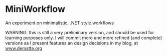 MiniWorkflow
============

An experiment on minimalistic, .NET style workflows

WARNING: this is still a very preliminary version, and should be used for learning purposes only. I will commit more and more refined (and complete) versions as I present features an design decisions in my blog, at www.dematte.org
